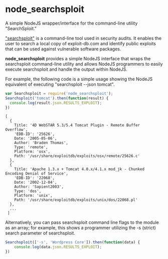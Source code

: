 # node_searchsploit
A simple NodeJS wrapper/interface for the command-line utility "SearchSploit."

["searchsploit"](https://github.com/offensive-security/exploitdb) is a command-line tool used in security audits. It enables the user to search a local copy of exploit-db.com and identify public exploits that can be used against vulnerable software packages. 

**node_searchsploit** provides a simple NodeJS interface that wraps the searchsploit command-line utility and allows NodeJS programmers to easily execute searchsploit and handle the output within NodeJS.

For example, the following code is a simple usage showing the NodeJS equivalent of executing "searchsploit --json tomcat".

```javascript
var Searchsploit = require('node_searchsploit');
Searchsploit('tomcat').then(function(result) {
  console.log(result.json.RESULTS_EXPLOIT);
})
```
```
[
  {
    Title: '4D WebSTAR 5.3/5.4 Tomcat Plugin - Remote Buffer Overflow',
    'EDB-ID': '25626',
    Date: '2005-05-06',
    Author: 'Braden Thomas',
    Type: 'remote',
    Platform: 'osx',
    Path: '/usr/share/exploitdb/exploits/osx/remote/25626.c'
  },
  {
    Title: 'Apache 1.3.x + Tomcat 4.0.x/4.1.x mod_jk - Chunked Encoding Denial of Service',
    'EDB-ID': '22068',
    Date: '2002-12-04',
    Author: 'Sapient2003',
    Type: 'dos',
    Platform: 'unix',
    Path: '/usr/share/exploitdb/exploits/unix/dos/22068.pl'
  },
  ...
 ]
```

Alternatively, you can pass searchsploit command line flags to the module as an array; for example, this shows a programmer utilizing the -s (strict) search parameter of searchsploit.

```javascript
Searchsploit(['-s', 'Wordpress Core']).then(function(data) {
	console.log(data.json.RESULTS_EXPLOIT);
})
```

